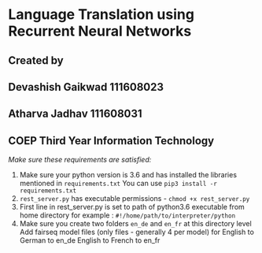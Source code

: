 # Language Translation using Recurrent Neural Networks

## Created by
## Devashish Gaikwad 111608023
## Atharva Jadhav 111608031
## COEP Third Year Information Technology

*Make sure these requirements are satisfied:*
1. Make sure your python version is 3.6 and has installed the libraries mentioned in `requirements.txt`
 You can use `pip3 install -r requirements.txt`
2. `rest_server.py` has executable permissions - `chmod +x rest_server.py`
3. First line in rest_server.py is set to path of python3.6 executable from home directory
 for example : `#!/home/path/to/interpreter/python`
4. Make sure you create two folders `en_de` and `en_fr` at this directory level
 Add fairseq model files (only files - generally 4 per model) for 
 English to German to en_de
 English to French to en_fr